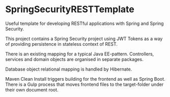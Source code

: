 # SpringSecurityRESTTemplate
Useful template for developing RESTful applications with Spring and Spring Security.

This project contains a Spring Security project using JWT Tokens as a way of
providing persistence in stateless context of REST.

There is an existing mapping for a typical Java EE-pattern. Controllers, services and domain objects
are organised in separate packages.

Database object relational mapping is handled by Hibernate.

Maven Clean Install triggers building for the frontend as well as Spring Boot.
There is a Gulp process that moves frontend files to the target-folder under their own document root.
